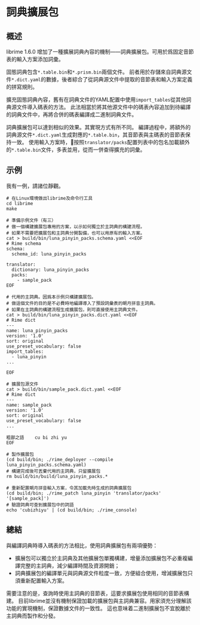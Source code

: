 # 詞典擴展包

## 概述

librime 1.6.0 增加了一種擴展詞典內容的機制——詞典擴展包。可用於爲固定音節表的輸入方案添加詞彙。

固態詞典包含`*.table.bin`和`*.prism.bin`兩個文件。
前者用於存儲來自詞典源文件`*.dict.yaml`的數據，後者綜合了從詞典源文件中提取的音節表和輸入方案定義的拼寫規則。

擴充固態詞典內容，舊有在詞典文件的YAML配置中使用`import_tables`從其他詞典源文件導入碼表的方法。
此法相當於將其他源文件中的碼表內容追加到待編譯的詞典文件中，再將合併的碼表編譯成二進制詞典文件。

詞典擴展包可以達到相似的效果。其實現方式有所不同。
編譯過程中，將額外的詞典源文件`*.dict.yaml`生成對應的`*.table.bin`，其音節表與主碼表的音節表保持一致。
使用輸入方案時，按照`translator/packs`配置列表中的包名加載額外的`*.table.bin`文件，多表並用，從而一併查得擴充的詞彙。

## 示例

我有一例，請諸位靜觀。

```shell
# 在Linux環境做出librime及命令行工具
cd librime
make

# 準備示例文件（有三）
# 做一個構建擴展包專用的方案，以示如何獨立於主詞典的構建流程。
# 如果不需要把擴展包和主詞典分開製備，也可以用原有的輸入方案。
cat > build/bin/luna_pinyin_packs.schema.yaml <<EOF
# Rime schema
schema:
  schema_id: luna_pinyin_packs

translator:
  dictionary: luna_pinyin_packs
  packs:
    - sample_pack
EOF

# 代用的主詞典。因爲本示例只構建擴展包。
# 做這個文件的目的是不必費時地編譯導入了預設詞彙表的朙月拼音主詞典。
# 如果在主詞典的構建流程生成擴展包，則可直接使用主詞典文件。
cat > build/bin/luna_pinyin_packs.dict.yaml <<EOF
# Rime dict
---
name: luna_pinyin_packs
version: '1.0'
sort: original
use_preset_vocabulary: false
import_tables:
  - luna_pinyin
...

EOF

# 擴展包源文件
cat > build/bin/sample_pack.dict.yaml <<EOF
# Rime dict
---
name: sample_pack
version: '1.0'
sort: original
use_preset_vocabulary: false
...

粗鄙之語	cu bi zhi yu
EOF

# 製作擴展包
(cd build/bin; ./rime_deployer --compile luna_pinyin_packs.schema.yaml)
# 構建完成後可丟棄代用的主詞典，只留擴展包
rm build/bin/build/luna_pinyin_packs.*

# 重新配置朙月拼音輸入方案，令其加載先時生成的詞典擴展包
(cd build/bin; ./rime_patch luna_pinyin 'translator/packs' '[sample_pack]')
# 驗證詞典可查到擴展包中的詞語
echo 'cubizhiyu' | (cd build/bin; ./rime_console)
```

## 總結

與編譯詞典時導入碼表的方法相比，使用詞典擴展包有兩項優勢：

  - 擴展包可以獨立於主詞典及其他擴展包單獨構建，增量添加擴展包不必重複編譯完整的主詞典，減少編譯時間及資源開銷；
  - 詞典擴展包的編譯單元與詞典源文件粒度一致，方便組合使用，增減擴展包只須重新配置輸入方案。

需要注意的是，查詢時使用主詞典的音節表，這要求擴展包使用相同的音節表構建。
目前librime並沒有機制保證加載的擴展包與主詞典兼容。用家須充分理解該功能的實現機制，保證數據文件的一致性。
這也意味着二進制擴展包不宜脫離於主詞典而製作和分發。
